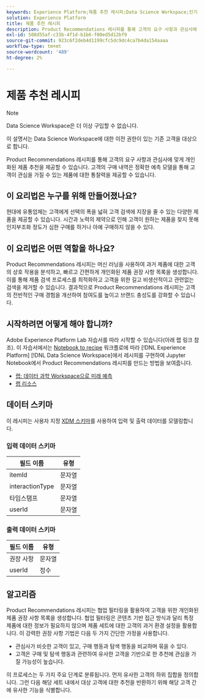 ```yaml
---
keywords: Experience Platform;제품 추천 레시피;Data Science Workspace;인기 주제;레시피;사전 빌드 레시피
solution: Experience Platform
title: 제품 추천 레시피
description: Product Recommendations 레시피를 통해 고객의 요구 사항과 관심사에 맞게 개인화된 제품 추천을 제공할 수 있습니다. 고객의 구매 내역은 정확한 예측 모델을 통해 고객이 관심을 가질 수 있는 제품에 대한 통찰력을 제공할 수 있습니다.
exl-id: 508d55af-c33b-4f1d-b1b6-f00ed5d12bf9
source-git-commit: 923c6f2deb4d1199cfc5dc9dc4ca7b4da154aaaa
workflow-type: tm+mt
source-wordcount: '489'
ht-degree: 2%

---
```


# 제품 추천 레시피

>[!NOTE]
>
>Data Science Workspace은 더 이상 구입할 수 없습니다.
>
>이 설명서는 Data Science Workspace에 대한 이전 권한이 있는 기존 고객을 대상으로 합니다.

Product Recommendations 레시피를 통해 고객의 요구 사항과 관심사에 맞게 개인화된 제품 추천을 제공할 수 있습니다. 고객의 구매 내역은 정확한 예측 모델을 통해 고객이 관심을 가질 수 있는 제품에 대한 통찰력을 제공할 수 있습니다.

## 이 요리법은 누구를 위해 만들어졌나요?

현대에 유통업체는 고객에게 선택의 폭을 넓혀 고객 검색에 지장을 줄 수 있는 다양한 제품을 제공할 수 있습니다. 시간과 노력의 제약으로 인해 고객이 원하는 제품을 찾지 못해 인지부조화 정도가 심한 구매를 하거나 아예 구매하지 않을 수 있다.

## 이 요리법은 어떤 역할을 하나요?

Product Recommendations 레시피는 머신 러닝을 사용하여 과거 제품에 대한 고객의 상호 작용을 분석하고, 빠르고 간편하게 개인화된 제품 권장 사항 목록을 생성합니다. 이를 통해 제품 검색 프로세스를 최적화하고 고객을 위한 길고 비생산적이고 관련없는 검색을 제거할 수 있습니다. 결과적으로 Product Recommendations 레시피는 고객의 전반적인 구매 경험을 개선하여 참여도를 높이고 브랜드 충성도를 강화할 수 있습니다.

## 시작하려면 어떻게 해야 합니까?

Adobe Experience Platform Lab 자습서를 따라 시작할 수 있습니다(아래 랩 링크 참조). 이 자습서에서는 [Notebook to recipe](../jupyterlab/create-a-model.md) 워크플로에 따라 [!DNL Experience Platform] [!DNL Data Science Workspace]에서 레시피를 구현하여 Jupyter Notebook에서 Product Recommendations 레시피를 만드는 방법을 보여줍니다.

* [랩: 데이터 과학 Workspace으로 미래 예측](https://expleague.azureedge.net/labs/L777/index.html)
* [랩 리소스](https://github.com/adobe/experience-platform-dsw-reference/tree/master/Summit/2019/resources)

## 데이터 스키마

이 레시피는 사용자 지정 [XDM 스키마](../../xdm/schema/field-dictionary.md)를 사용하여 입력 및 출력 데이터를 모델링합니다.

### 입력 데이터 스키마

| 필드 이름 | 유형 |
| --- | --- |
| itemId | 문자열 |
| interactionType | 문자열 |
| 타임스탬프 | 문자열 |
| userId | 문자열 |

### 출력 데이터 스키마

| 필드 이름 | 유형 |
| --- | --- |
| 권장 사항 | 문자열 |
| userId | 정수 |

## 알고리즘

Product Recommendations 레시피는 협업 필터링을 활용하여 고객을 위한 개인화된 제품 권장 사항 목록을 생성합니다. 협업 필터링은 콘텐츠 기반 접근 방식과 달리 특정 제품에 대한 정보가 필요하지 않으며 제품 세트에 대한 고객의 과거 환경 설정을 활용합니다. 이 강력한 권장 사항 기법은 다음 두 가지 간단한 가정을 사용합니다.
* 관심사가 비슷한 고객이 있고, 구매 행동과 탐색 행동을 비교하며 묶을 수 있다.
* 고객은 구매 및 탐색 행동과 관련하여 유사한 고객을 기반으로 한 추천에 관심을 가질 가능성이 높습니다.

이 프로세스는 두 가지 주요 단계로 분류됩니다. 먼저 유사한 고객의 하위 집합을 정의합니다. 그런 다음 해당 세트 내에서 대상 고객에 대한 추천을 반환하기 위해 해당 고객 간에 유사한 기능을 식별합니다.
